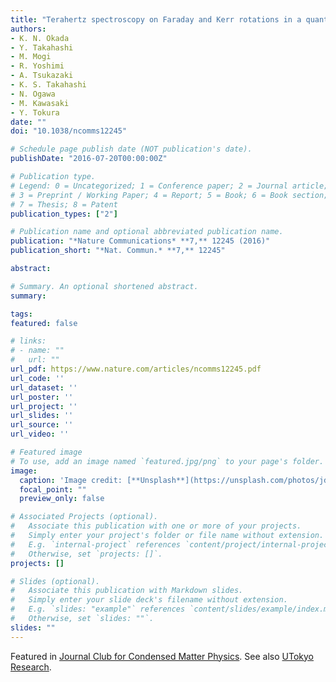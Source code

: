 ```yaml
---
title: "Terahertz spectroscopy on Faraday and Kerr rotations in a quantum anomalous Hall state"
authors:
- K. N. Okada
- Y. Takahashi
- M. Mogi
- R. Yoshimi
- A. Tsukazaki
- K. S. Takahashi
- N. Ogawa
- M. Kawasaki
- Y. Tokura
date: ""
doi: "10.1038/ncomms12245"

# Schedule page publish date (NOT publication's date).
publishDate: "2016-07-20T00:00:00Z"

# Publication type.
# Legend: 0 = Uncategorized; 1 = Conference paper; 2 = Journal article;
# 3 = Preprint / Working Paper; 4 = Report; 5 = Book; 6 = Book section;
# 7 = Thesis; 8 = Patent
publication_types: ["2"]

# Publication name and optional abbreviated publication name.
publication: "*Nature Communications* **7,** 12245 (2016)"
publication_short: "*Nat. Commun.* **7,** 12245"

abstract: 

# Summary. An optional shortened abstract.
summary: 

tags:
featured: false

# links:
# - name: ""
#   url: ""
url_pdf: https://www.nature.com/articles/ncomms12245.pdf
url_code: ''
url_dataset: ''
url_poster: ''
url_project: ''
url_slides: ''
url_source: ''
url_video: ''

# Featured image
# To use, add an image named `featured.jpg/png` to your page's folder. 
image:
  caption: 'Image credit: [**Unsplash**](https://unsplash.com/photos/jdD8gXaTZsc)'
  focal_point: ""
  preview_only: false

# Associated Projects (optional).
#   Associate this publication with one or more of your projects.
#   Simply enter your project's folder or file name without extension.
#   E.g. `internal-project` references `content/project/internal-project/index.md`.
#   Otherwise, set `projects: []`.
projects: []

# Slides (optional).
#   Associate this publication with Markdown slides.
#   Simply enter your slide deck's filename without extension.
#   E.g. `slides: "example"` references `content/slides/example/index.md`.
#   Otherwise, set `slides: ""`.
slides: ""
---
```


Featured in [Journal Club for Condensed Matter Physics](https://www.condmatjclub.org/?p=2816). See also [UTokyo Research](http://www.u-tokyo.ac.jp/ja/utokyo-research/research-news/new-principle-for-highly-efficient-optical-device-verified.html).


